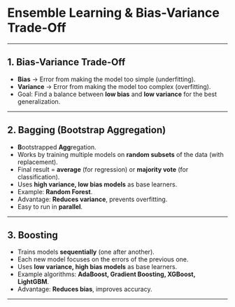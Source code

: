 # Ensemble Learning & Bias-Variance Trade-Off  

---

## 1. Bias-Variance Trade-Off  
- **Bias** → Error from making the model too simple (underfitting).  
- **Variance** → Error from making the model too complex (overfitting).  
- Goal: Find a balance between **low bias** and **low variance** for the best generalization.  

---

## 2. Bagging (Bootstrap Aggregation)  
- **B**ootstrapped **Agg**regation.  
- Works by training multiple models on **random subsets** of the data (with replacement).  
- Final result = **average** (for regression) or **majority vote** (for classification).  
- Uses **high variance, low bias models** as base learners.  
- Example: **Random Forest**.  
- Advantage: **Reduces variance**, prevents overfitting.  
- Easy to run in **parallel**.  

---

## 3. Boosting  
- Trains models **sequentially** (one after another).  
- Each new model focuses on the errors of the previous one.  
- Uses **low variance, high bias models** as base learners.  
- Example algorithms: **AdaBoost, Gradient Boosting, XGBoost, LightGBM**.  
- Advantage: **Reduces bias**, improves accuracy.  

---
